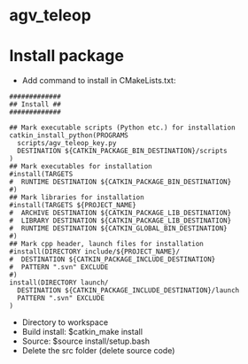 # agv_teleop

# Install package
- Add command to install in CMakeLists.txt:
```
#############
## Install ##
#############

## Mark executable scripts (Python etc.) for installation
catkin_install_python(PROGRAMS
  scripts/agv_teleop_key.py
  DESTINATION ${CATKIN_PACKAGE_BIN_DESTINATION}/scripts
)
## Mark executables for installation
#install(TARGETS 
#  RUNTIME DESTINATION ${CATKIN_PACKAGE_BIN_DESTINATION}
#)
## Mark libraries for installation
#install(TARGETS ${PROJECT_NAME}
#  ARCHIVE DESTINATION ${CATKIN_PACKAGE_LIB_DESTINATION}
#  LIBRARY DESTINATION ${CATKIN_PACKAGE_LIB_DESTINATION}
#  RUNTIME DESTINATION ${CATKIN_GLOBAL_BIN_DESTINATION}
#)
## Mark cpp header, launch files for installation
#install(DIRECTORY include/${PROJECT_NAME}/
#  DESTINATION ${CATKIN_PACKAGE_INCLUDE_DESTINATION}
#  PATTERN ".svn" EXCLUDE
#)
install(DIRECTORY launch/
  DESTINATION ${CATKIN_PACKAGE_INCLUDE_DESTINATION}/launch
  PATTERN ".svn" EXCLUDE
)
```
- Directory to workspace
- Build install: $catkin_make install
- Source: $source install/setup.bash
- Delete the src folder (delete source code)